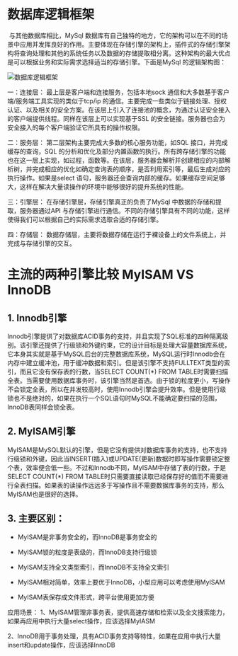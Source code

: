 # 数据库逻辑框架

​	与其他数据库相比，MySql 数据库有自己独特的地方，它的架构可以在不同的场景中应用并发挥良好的作用。主要体现在存储引擎的架构上，插件式的存储引擎架构将查询处理和其他的系统任务以及数据的存储提取相分离。这种架构的最大优点是可以根据业务和实际需求选择适当的存储引擎。下面是MySql 的逻辑架构图： 

![数据库逻辑框架](C:\Users\12084\Desktop\SQL语言与相关概念\数据库逻辑框架.png)

一：连接层： 
    最上层是客户端和连接服务，包括本地sock 通信和大多数基于客户端/服务端工具实现的类似于tcp/ip 的通信。主要完成一些类似于链接处理、授权认证、以及相关的安全方案。在该层上引入了连接池的概念，为通过认证安全接入的客户端提供线程。同样在该层上可以实现基于SSL 的安全链接。服务器也会为安全接入的每个客户端验证它所具有的操作权限。

二：服务层： 
    第二层架构主要完成大多数的核心服务功能，如SQL 接口，并完成缓存的查询，SQL 的分析和优化及部分内置函数的执行。所有跨存储引擎的功能也在这一层上实现，如过程，函数等。在该层，服务器会解析并创建相应的内部解析树，并完成相应的优化如确定查询表的顺序，是否利用索引等，最后生成对应的执行操作。如果是select 语句，服务器还会查询内部的缓存。如果缓存空间足够大，这样在解决大量读操作的环境中能够很好的提升系统的性能。

三：引擎层： 
    在存储引擎层，存储引擎真正的负责了MySql 中数据的存储和提取，服务器通过API 与存储引擎进行通信。不同的存储引擎具有不同的功能，这样使得我们可以根据自己的实际需求选取合适的存储引擎。

四：存储层： 
    数据存储层，主要将数据存储在运行于裸设备上的文件系统上，并完成与存储引擎的交互。

# 主流的两种引擎比较 MyISAM VS InnoDB

## 1. Innodb引擎

Innodb引擎提供了对数据库ACID事务的支持，并且实现了SQL标准的四种隔离级别。该引擎还提供了行级锁和外键约束，它的设计目标是处理大容量数据库系统，它本身其实就是基于MySQL后台的完整数据库系统，MySQL运行时Innodb会在内存中建立缓冲池，用于缓冲数据和索引。但是该引擎不支持FULLTEXT类型的索引，而且它没有保存表的行数，当SELECT COUNT(*) FROM TABLE时需要扫描全表。当需要使用数据库事务时，该引擎当然是首选。由于锁的粒度更小，写操作不会锁定全表，所以在并发较高时，使用Innodb引擎会提升效率。但是使用行级锁也不是绝对的，如果在执行一个SQL语句时MySQL不能确定要扫描的范围，InnoDB表同样会锁全表。



## 2. MyISAM引擎

MyISAM是MySQL默认的引擎，但是它没有提供对数据库事务的支持，也不支持行级锁和外键，因此当INSERT(插入)或UPDATE(更新)数据时即写操作需要锁定整个表，效率便会低一些。不过和Innodb不同，MyISAM中存储了表的行数，于是SELECT COUNT(*) FROM TABLE时只需要直接读取已经保存好的值而不需要进行全表扫描。如果表的读操作远远多于写操作且不需要数据库事务的支持，那么MyISAM也是很好的选择。



## 3. 主要区别：

- MyISAM是非事务安全的，而InnoDB是事务安全的

- MyISAM锁的粒度是表级的，而InnoDB支持行级锁

- MyISAM支持全文类型索引，而InnoDB不支持全文索引

- MyISAM相对简单，效率上要优于InnoDB，小型应用可以考虑使用MyISAM

- MyISAM表保存成文件形式，跨平台使用更加方便

应用场景：
1、MyISAM管理非事务表，提供高速存储和检索以及全文搜索能力，如果再应用中执行大量select操作，应该选择MyIASM

2、InnoDB用于事务处理，具有ACID事务支持等特性，如果在应用中执行大量insert和update操作，应该选择InnoDB

